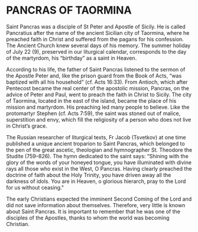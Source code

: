 # PANCRAS OF TAORMINA

Saint Pancras was a disciple of St Peter and Apostle of Sicily. He is called Pancratius after the name of the ancient Sicilian city of Taormina, where he preached faith in Christ and suffered from the pagans for his confession. The Ancient Church knew several days of his memory. The summer holiday of July 22 (9), preserved in our liturgical calendar, corresponds to the day of the martyrdom, his “birthday” as a saint in Heaven.

According to his life, the father of Saint Pancras listened to the sermon of the Apostle Peter and, like the prison guard from the Book of Acts, “was baptized with all his household” (cf. Acts 16:33). From Antioch, which after Pentecost became the real center of the apostolic mission, Pancras, on the advice of Peter and Paul, went to preach the faith in Christ to Sicily. The city of Taormina, located in the east of the island, became the place of his mission and martyrdom. His preaching led many people to believe. Like the protomartyr Stephen (cf. Acts 7:59), the saint was stoned out of malice, superstition and envy, which fill the religiosity of a person who does not live in Christ’s grace.

The Russian researcher of liturgical texts, Fr Jacob (Tsvetkov) at one time published a unique ancient troparion to Saint Pancras, which belonged to the pen of the great ascetic, theologian and hymnographer St. Theodore the Studite (759–826). The hymn dedicated to the saint says: “Shining with the glory of the words of your honeyed tongue, you have illuminated with divine rays all those who exist in the West, O Pancras. Having clearly preached the doctrine of faith about the Holy Trinity, you have driven away all the darkness of idols. You are in Heaven, o glorious hierarch, pray to the Lord for us without ceasing."

The early Christians expected the imminent Second Coming of the Lord and did not save information about themselves. Therefore, very little is known about Saint Pancras. It is important to remember that he was one of the disciples of the Apostles, thanks to whom the world was becoming Christian.
